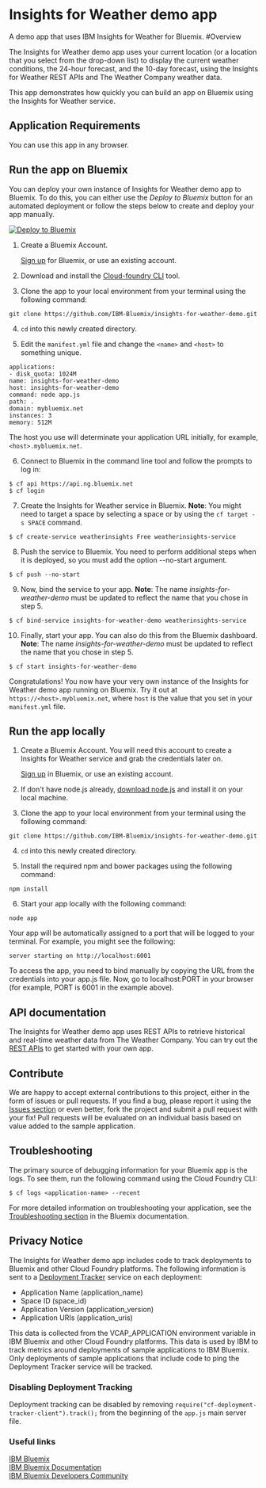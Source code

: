 # Insights for Weather demo app
A demo app that uses IBM Insights for Weather for Bluemix.
#Overview

The Insights for Weather demo app uses your current location (or a location that you select from the drop-down list) 
to display the current weather conditions, the 24-hour forecast, and the 10-day forecast, using the Insights for Weather REST APIs and The Weather Company weather data.

This app demonstrates how quickly you can build an app on Bluemix using the Insights for Weather service.

## Application Requirements
You can use this app in any browser.

## Run the app on Bluemix
You can deploy your own instance of Insights for Weather demo app to Bluemix. 
To do this, you can either use the _Deploy to Bluemix_ button for an automated deployment or follow the steps below to create and deploy your app manually.

[![Deploy to Bluemix](https://bluemix.net/deploy/button.png)](https://bluemix.net/deploy)

1. Create a Bluemix Account.

    [Sign up][bluemix_signup_url] for Bluemix, or use an existing account.

2. Download and install the [Cloud-foundry CLI][cloud_foundry_url] tool.

3. Clone the app to your local environment from your terminal using the following command:

  ```
  git clone https://github.com/IBM-Bluemix/insights-for-weather-demo.git
  ```

4. `cd` into this newly created directory.

5. Edit the `manifest.yml` file and change the `<name>` and `<host>` to something unique.

  ```
applications:
- disk_quota: 1024M
  name: insights-for-weather-demo
  host: insights-for-weather-demo
  command: node app.js
  path: .
  domain: mybluemix.net
  instances: 3
  memory: 512M
  ```
  The host you use will determinate your application URL initially, for example, `<host>.mybluemix.net`.

6. Connect to Bluemix in the command line tool and follow the prompts to log in:

  ```
  $ cf api https://api.ng.bluemix.net
  $ cf login
  ```

7. Create the Insights for Weather service in Bluemix. **Note**: You might need to target a space by selecting a space or by using the `cf target -s SPACE` command.

  ```
  $ cf create-service weatherinsights Free weatherinsights-service
  ```

8. Push the service to Bluemix. You need to perform additional steps when it is deployed, so you must add the option --no-start argument.

  ```
  $ cf push --no-start
  ```
  
9. Now, bind the service to your app. **Note**: The name *insights-for-weather-demo* must be updated to reflect the name that you chose in step 5.

  ```
  $ cf bind-service insights-for-weather-demo weatherinsights-service
  ```

10. Finally, start your app. You can also do this from the Bluemix dashboard. **Note**: The name *insights-for-weather-demo* must be updated to reflect the name that you chose in step 5.

  ```
  $ cf start insights-for-weather-demo
  ```

Congratulations! You now have your very own instance of the Insights for Weather demo app running on Bluemix. Try it out at `https://<host>.mybluemix.net`, where `host` is the value that you set in your `manifest.yml` file.

## Run the app locally
1. Create a Bluemix Account. You will need this account to create a Insights for Weather service and grab the credentials later on.

    [Sign up][bluemix_signup_url] in Bluemix, or use an existing account.

2. If don't have node.js already, [download node.js][download_node_url] and install it on your local machine.

3. Clone the app to your local environment from your terminal using the following command:

  ```
  git clone https://github.com/IBM-Bluemix/insights-for-weather-demo.git
  ```

4. `cd` into this newly created directory.

5. Install the required npm and bower packages using the following command:

  ```
  npm install
  ```

6. Start your app locally with the following command:

  ```
  node app
  ```

Your app will be automatically assigned to a port that will be logged to your terminal. For example, you might see the following:
  ```
  server starting on http://localhost:6001
   ```

To access the app,  you need to bind manually by copying the URL from the credentials into your app.js file. Now, go to localhost:PORT in your browser (for example, PORT is 6001 in the example above).

## API documentation
The Insights for Weather demo app uses REST APIs to retrieve historical and real-time weather data from The Weather Company. 
You can try out the [REST APIs](https://twcservice.mybluemix.net/rest-api/) to get started with your own app. 

## Contribute
We are happy to accept external contributions to this project, either in the form of issues or pull requests. 
If you find a bug, please report it using the [Issues section](https://github.com/IBM-Bluemix/insights-for-weather-demo/issues) or even better, fork the project and submit a pull request with your fix! 
Pull requests will be evaluated on an individual basis based on value added to the sample application.

## Troubleshooting

The primary source of debugging information for your Bluemix app is the logs. To see them, run the following command using the Cloud Foundry CLI:

  ```
  $ cf logs <application-name> --recent
  ```
For more detailed information on troubleshooting your application, see the [Troubleshooting section](https://www.ng.bluemix.net/docs/troubleshoot/tr.html) in the Bluemix documentation.

## Privacy Notice

The Insights for Weather demo app includes code to track deployments to Bluemix and other Cloud Foundry platforms. 
The following information is sent to a [Deployment Tracker](https://github.com/cloudant-labs/deployment-tracker) service on each deployment:

* Application Name (application_name)
* Space ID (space_id)
* Application Version (application_version)
* Application URIs (application_uris)

This data is collected from the VCAP_APPLICATION environment variable in IBM Bluemix and other Cloud Foundry platforms. 
This data is used by IBM to track metrics around deployments of sample applications to IBM Bluemix. 
Only deployments of sample applications that include code to ping the Deployment Tracker service will be tracked.

### Disabling Deployment Tracking

Deployment tracking can be disabled by removing `require("cf-deployment-tracker-client").track();` from the beginning of the `app.js` main server file.

### Useful links
[IBM Bluemix](https://bluemix.net/)  
[IBM  Bluemix Documentation](https://www.ng.bluemix.net/docs/)  
[IBM Bluemix Developers Community](http://developer.ibm.com/bluemix)

[bluemix_signup_url]: https://console.ng.bluemix.net/registration/
[cloud_foundry_url]: https://github.com/cloudfoundry/cli
[download_node_url]: https://nodejs.org/download/
